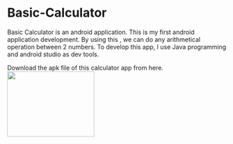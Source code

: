# Basic-Calculator
Basic Calculator is an android application. This is my first android application development. 
By using this , we can do any arithmetical operation between 2 numbers. To develop this app, I use Java programming and android studio as dev tools. 

Download the apk file of this calculator app from here.
<a src="https://github.com/muiduzzaman-mahim/Basic-Calculator/releases/tag/Basic-Version"> <img src="file:///home/zaman/Downloads/download.jpg" width="200px" height="150px"/> </a>
